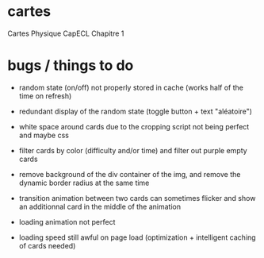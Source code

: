# cartes

Cartes Physique CapECL
Chapitre 1

# bugs / things to do

- random state (on/off) not properly stored in cache (works half of the time on refresh)
- redundant display of the random state (toggle button + text "aléatoire")
- white space around cards due to the cropping script not being perfect and maybe css

- filter cards by color (difficulty and/or time) and filter out purple empty cards
- remove background of the div container of the img, and remove the dynamic border radius at the same time

- transition animation between two cards can sometimes flicker and show an additionnal card in the middle of the animation
- loading animation not perfect
- loading speed still awful on page load (optimization + intelligent caching of cards needed)